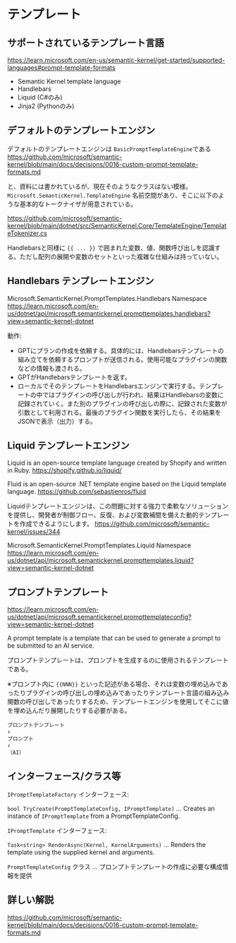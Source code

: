 # テンプレート

## サポートされているテンプレート言語

https://learn.microsoft.com/en-us/semantic-kernel/get-started/supported-languages#prompt-template-formats

- Semantic Kernel template language
- Handlebars
- Liquid (C#のみ)
- Jinja2 (Pythonのみ)

## デフォルトのテンプレートエンジン

デフォルトのテンプレートエンジンは `BasicPromptTemplateEngine`である
https://github.com/microsoft/semantic-kernel/blob/main/docs/decisions/0016-custom-prompt-template-formats.md

と、資料には書かれているが、現在そのようなクラスはない模様。 `Microsoft.SemanticKernel.TemplateEngine` 名前空間があり、そこに以下のような基本的なトークナイザが用意されている。

https://github.com/microsoft/semantic-kernel/blob/main/dotnet/src/SemanticKernel.Core/TemplateEngine/TemplateTokenizer.cs

Handlebarsと同様に ``{{ ... }}`` で囲まれた変数、値、関数呼び出しを認識する。ただし配列の展開や変数のセットといった複雑な仕組みは持っていない。

## Handlebars テンプレートエンジン

Microsoft.SemanticKernel.PromptTemplates.Handlebars Namespace
https://learn.microsoft.com/en-us/dotnet/api/microsoft.semantickernel.prompttemplates.handlebars?view=semantic-kernel-dotnet

動作:

- GPTにプランの作成を依頼する。具体的には、Handlebarsテンプレートの組み立てを依頼するプロンプトが送信される。使用可能なプラグインの関数などの情報も渡される。
- GPTがHandlebarsテンプレートを返す。
- ローカルでそのテンプレートをHandlebarsエンジンで実行する。テンプレートの中ではプラグインの呼び出しが行われ、結果はHandlebarsの変数に記録されていく。また別のプラグインの呼び出しの際に、記録された変数が引数として利用される。最後のプラグイン関数を実行したら、その結果をJSONで表示（出力）する。

## Liquid テンプレートエンジン

Liquid is an open-source template language created by Shopify and written in Ruby.
https://shopify.github.io/liquid/

Fluid is an open-source .NET template engine based on the Liquid template language.
https://github.com/sebastienros/fluid

Liquidテンプレートエンジンは、この問題に対する強力で柔軟なソリューションを提供し、開発者が制御フロー、反復、および変数補間を備えた動的テンプレートを作成できるようにします。
https://github.com/microsoft/semantic-kernel/issues/344

Microsoft.SemanticKernel.PromptTemplates.Liquid Namespace
https://learn.microsoft.com/en-us/dotnet/api/microsoft.semantickernel.prompttemplates.liquid?view=semantic-kernel-dotnet


## プロンプトテンプレート

https://learn.microsoft.com/en-us/dotnet/api/microsoft.semantickernel.prompttemplateconfig?view=semantic-kernel-dotnet

A prompt template is a template that can be used to generate a prompt to be submitted to an AI service.

プロンプトテンプレートは、プロンプトを生成するのに使用されるテンプレートである。

※プロンプト内に `{{NNN}}` といった記述がある場合、それは変数の埋め込みであったりプラグインの呼び出しの埋め込みであったりテンプレート言語の組み込み関数の呼び出しであったりするため、テンプレートエンジンを使用してそこに値を埋め込んだり展開したりする必要がある。

```
プロンプトテンプレート
↓
プロンプト
↓
（AI）
```

## インターフェース/クラス等

`IPromptTemplateFactory` インターフェース:

`bool TryCreate(PromptTemplateConfig, IPromptTemplate)` ... Creates an instance of `IPromptTemplate` from a PromptTemplateConfig.

`IPromptTemplate` インターフェース:

`Task<string> RenderAsync(Kernel, KernelArguments)` ... Renders the template using the supplied kernel and arguments.

`PromptTemplateConfig` クラス ... プロンプトテンプレートの作成に必要な構成情報を提供

## 詳しい解説

https://github.com/microsoft/semantic-kernel/blob/main/docs/decisions/0016-custom-prompt-template-formats.md


